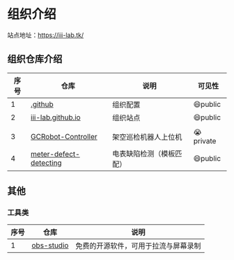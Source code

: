 # 组织介绍

站点地址：https://iii-lab.tk/

## 组织仓库介绍

| 序号 | 仓库                                                         | 说明                     | 可见性        |
| ---- | ------------------------------------------------------------ | ------------------------ | ------------- |
| 1    | [.github](https://github.com/III-Lab/.github)                | 组织配置                 | :smile:public |
| 2    | [iii-lab.github.io](https://github.com/III-Lab/III-Lab.github.io) | 组织站点                 | :smile:public |
|      |                                                              |                          |               |
| 3    | [GCRobot-Controller](https://github.com/III-Lab/GCRobot-Controller) | 架空巡检机器人上位机     | :sob:private  |
| 4    | [meter-defect-detecting](https://github.com/yunke120/meter-defect-detecting.git) | 电表缺陷检测（模板匹配） | :smile:public |



## 其他

### 工具类

| 序号 | 仓库                                                       | 说明                                                         |
| ---- | ---------------------------------------------------------- | ------------------------------------------------------------ |
| 1    | [obs-studio](https://github.com/obsproject/obs-studio.git) | 免费的开源软件，可用于拉流与屏幕录制                         |

